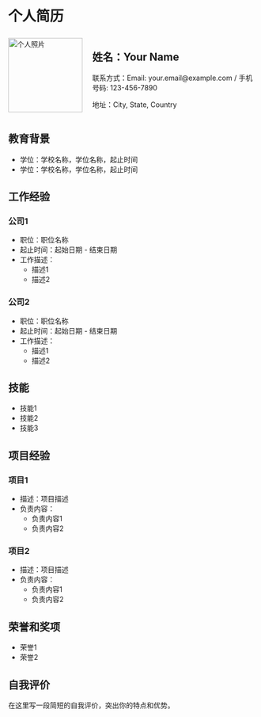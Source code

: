 # 个人简历

<style>
.resume-container {
  display: flex;
  align-items: center;
}
.resume-container img {
  width: 150px;
  height: 150px;
  margin-right: 20px;
}
.resume-details {
  flex-grow: 1;
}
</style>

<div class="resume-container">
  <img src="photo.jpg" alt="个人照片">
  <div class="resume-details">
    <h2>姓名：Your Name</h2>
    <p>联系方式：Email: your.email@example.com / 手机号码: 123-456-7890</p>
    <p>地址：City, State, Country</p>
  </div>
</div>

## 教育背景
- 学位：学校名称，学位名称，起止时间
- 学位：学校名称，学位名称，起止时间

## 工作经验
### 公司1
- 职位：职位名称
- 起止时间：起始日期 - 结束日期
- 工作描述：
  - 描述1
  - 描述2

### 公司2
- 职位：职位名称
- 起止时间：起始日期 - 结束日期
- 工作描述：
  - 描述1
  - 描述2

## 技能
- 技能1
- 技能2
- 技能3

## 项目经验
### 项目1
- 描述：项目描述
- 负责内容：
  - 负责内容1
  - 负责内容2

### 项目2
- 描述：项目描述
- 负责内容：
  - 负责内容1
  - 负责内容2

## 荣誉和奖项
- 荣誉1
- 荣誉2

## 自我评价
在这里写一段简短的自我评价，突出你的特点和优势。
